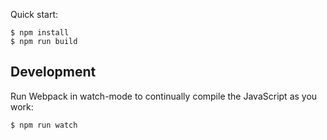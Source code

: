 Quick start:

```
$ npm install
$ npm run build
````

## Development

Run Webpack in watch-mode to continually compile the JavaScript as you work:

```
$ npm run watch
```
